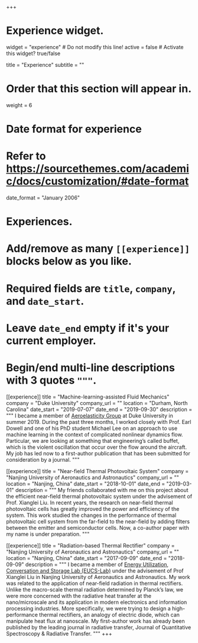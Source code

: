 +++
# Experience widget.
widget = "experience"  # Do not modify this line!
active = false  # Activate this widget? true/false

title = "Experience"
subtitle = ""

# Order that this section will appear in.
weight = 6

# Date format for experience
#   Refer to https://sourcethemes.com/academic/docs/customization/#date-format
date_format = "January 2006"

# Experiences.
#   Add/remove as many `[[experience]]` blocks below as you like.
#   Required fields are `title`, `company`, and `date_start`.
#   Leave `date_end` empty if it's your current employer.
#   Begin/end multi-line descriptions with 3 quotes `"""`.


[[experience]]
  title = "Machine-learning-assisted Fluid Mechanics"
  company = "Duke University"
  company_url = ""
  location = "Durham, North Carolina"
  date_start = "2019-07-07"
  date_end = "2019-09-30"
  description = """
I became a member of [Aeroelasticity Group](http://aeroelasticity.pratt.duke.edu/) at Duke University in summer 2019. During the past three months, I worked closely with Prof. Earl Dowell and one of his PhD student Michael Lee on an approach to use machine learning in the context of complicated nonlinear dynamics flow. Particular, we are looking at something that engineering’s called buffet, which is the violent oscillation that occur over the flow around the aircraft. My job has led now to a first-author publication that has been submitted for consideration by a journal.
  """

[[experience]]
  title = "Near-field Thermal Photovoltaic System"
  company = "Nanjing University of Aeronautics and Astronautics"
  company_url = ""
  location = "Nanjing, China"
  date_start = "2018-10-01"
  date_end = "2019-03-01"
  description = """
My friends collaborated with me on this project about the efficient near-field thermal photovoltaic system under the advisement of Prof. Xianglei Liu. In recent years, the research on near-field thermal photovoltaic cells has greatly improved the power and efficiency of the system. This work studied the changes in the performance of thermal photovoltaic cell system from the far-field to the near-field by adding filters between the emitter and semiconductor cells. Now, a co-author paper with my name is under preparation.
  """


[[experience]]
  title = "Radiation-based Thermal Rectifier"
  company = "Nanjing University of Aeronautics and Astronautics"
  company_url = ""
  location = "Nanjing, China"
  date_start = "2017-09-09"
  date_end = "2018-09-09"
  description = """
I became a member of [Energy Utilization, Conversation and Storage Lab (EUCS-Lab)]( http://www.eucs-lab.com/) under the advisement of Prof Xianglei Liu in Nanjing University of Aeronautics and Astronautics. My work was related to the application of near-field radiation in thermal rectifiers. Unlike the macro-scale thermal radiation determined by Planck’s law, we were more concerned with the radiative heat transfer at the nano/microscale and its application in modern electronics and information processing industries. More specifically, we were trying to design a high-performance thermal rectifiers, an analogy of electric diode, which can manipulate heat flux at nanoscale. My first-author work has already been published by the leading journal in radiative transfer, Journal of Quantitative Spectroscopy & Radiative Transfer.
  """
+++
